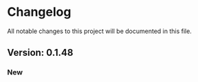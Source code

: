 # Changelog

All notable changes to this project will be documented in this file.

## Version: 0.1.48

### New



